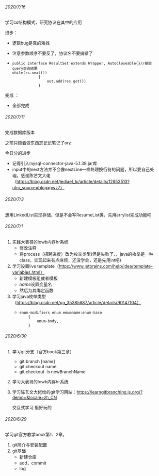 ###### 2020/7/16

学习cs结构模式，研究协议在其中的应用

进步：

- 逻辑bug是真的难找

- 注意参数顺序不要反了，协议名不要搞错了

- ```
  public interface ResultSet extends Wrapper, AutoCloseable{}//接受query查询结果
  while(rs.next())
              {
                  out.add(res.get())
              }
  ```

完成 ：

- 全部完成

###### 2020/7/11

完成数据库版本

之前只顾着做东西忘记记笔记了orz

今日分的进步

- 记得引入mysql-connector-java-5.1.38.jar库
- input中的next方法并不会像nextLine一样处理换行符的问题，所以要自己处理。感谢陈艺文大佬（https://blog.csdn.net/jediael_lu/article/details/12653513?utm_source=blogxgwz7）

###### 2020/7/3

想用LinkedList实现存储，但是不会写ResumeList类，先用arrylist完成功能吧

###### 2020/7/1

1. 实践大表哥的lowb内存hr系统
    - 修改注释
    - 将process（招聘进度）改为枚举类型(但是失败了，，java的枚举是一种class，实现起来有点麻烦，还没学会，还是先用int吧)
2. 学习设置live template（https://www.jetbrains.com/help/idea/template-variables.html）
    - 新建模板组或者模板
    - $name$设置变量名
    - 然后为其绑定函数
3. 学习java枚举类型（https://blog.csdn.net/qq_35385687/article/details/90147104）
    - ```
      enum-modifiers enum enumname:enum-base
          {
              enum-body,
          }
      ```
###### 2020/6/30

1. 学习git分支（官方book第三章）
   - git branch [name]
   - git checkout name
   - git checkout -b newBranchName
   
2. 学习大表哥的lowb内存hr系统

3. 学习陈艺文大佬给的git学习网站：https://learngitbranching.js.org/?demo=&locale=zh_CN

   交互式学习 挺好玩的

###### 2020/6/29

学习git官方教学book第1、2章。

1. git简介与安装配置
2. git基础
   - 新建仓库
   - add，commit
   - log